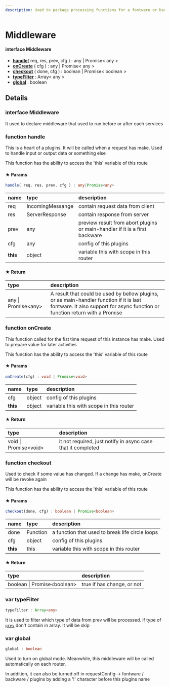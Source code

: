 ```yaml
---
description: Used to package processing functions for a fontware or backware
---
```


# Middleware

#### interface **Middleware**

* [**handle**](middleware.md#function-handle)\( req, res, prev, cfg \) : any \| Promise&lt; any &gt;
* [**onCreate**](middleware.md#function-oncreate) \( cfg \) : any \| Promise&lt; any &gt;
* [**checkout**](middleware.md#function-checkout) \( done, cfg \) : boolean \| Promise&lt; boolean &gt;
* [**typeFilter**](middleware.md#var-typefilter) : Array&lt; any &gt;
* [**global**](middleware.md#var-global) : boolean



## Details

### interface **Middleware**

It used to declare middleware that used to run before or after each services



### function handle

This is a heart of a plugins. It will be called when a request has make. Used to handle input or output data or something else

This function has the ability to access the 'this' variable of this route

#### ★ **Params**

```typescript
handle( req, res, prev, cfg ) : any|Promise<any>
```

| name | type | description |
| :--- | :--- | :--- |
| req | IncomingMessange | contain request data from client |
| res | ServerResponse | contain response from server |
| prev | any | preview result from abort plugins or main-handler if it is a first backware |
| cfg | any | config of this plugins |
| **this** | object | variable this with scope in this router |

#### ★ **Return**

| type | description |
| :--- | :--- |
| any \| Promise&lt;any&gt;  | A result that could be used by bellow plugins, or as main-handler function if it is last fontware. It also support for async function or function return with a Promise |



### function onCreate

This function called for the fist time request of this instance has make. Used to prepare value for later activities

This function has the ability to access the 'this' variable of this route

#### ★ **Params**

```typescript
onCreate(cfg) : void | Promise<void>
```

| name | type | description |
| :--- | :--- | :--- |
| cfg | object | config of this plugins |
| **this** | object | variable this with scope in this router |

#### ★ **Return**

| type | description |
| :--- | :--- |
| void \| Promise&lt;void&gt;  | it not required, just notify in async case that it completed |



### function checkout

Used to check if some value has changed. If a change has make, onCreate will be revoke again

This function has the ability to access the 'this' variable of this route

#### ★ **Params**

```typescript
checkout(done, cfg) : boolean | Promise<boolean>
```

| name | type | description |
| :--- | :--- | :--- |
| done | Function | a function that used to break life circle loops |
| cfg | object | config of this plugins |
| **this** | this | variable this with scope in this router |

#### ★ **Return**

| type | description |
| :--- | :--- |
| boolean \| Promise&lt;boolean&gt; | true if has change, or not |



### var typeFilter

```typescript
typeFilter : Array<any>
```

It is used to filter which type of data from prev will be processed. if type of [`prev`](middleware.md#params) don't contain in array. It will be skip



### var global

```typescript
global : boolean
```

Used to turn on global mode. Meanwhile, this middleware will be called automatically on each router.

In addition, it can also be turned off in requestConfig -&gt; fontware / backware / plugins by adding a '!' character before this plugins name

